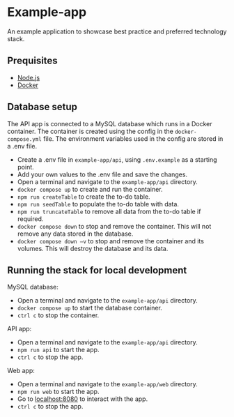 # Example-app
An example application to showcase best practice and preferred technology stack.

## Prequisites

- [Node.js](https://nodejs.org/en)
- [Docker](https://docs.docker.com/get-docker/)

## Database setup

The API app is connected to a MySQL database which runs in a Docker container. The container is created using the config in the `docker-compose.yml` file. The environment variables used in the config are stored in a .env file.

-	Create a .env file in `example-app/api`, using `.env.example` as a starting point. 
-	Add your own values to the .env file and save the changes.
-   Open a terminal and navigate to the `example-app/api` directory.
-	`docker compose up` to create and run the container.
-   `npm run createTable` to create the to-do table.
-   `npm run seedTable` to populate the to-do table with data.
-   `npm run truncateTable` to remove all data from the to-do table if required.
-   `docker compose down` to stop and remove the container. This will not remove any data stored in the database.
-	`docker compose down –v` to stop and remove the container and its volumes. This will destroy the database and its data.

## Running the stack for local development

MySQL database:
-	Open a terminal and navigate to the `example-app/api` directory.
-   `docker compose up` to start the database container.
-	`ctrl c` to stop the container.

API app:
-   Open a terminal and navigate to the `example-app/api` directory.
-   `npm run api` to start the app.
-   `ctrl c` to stop the app.

Web app:
-	Open a terminal and navigate to the `example-app/web` directory.
-	`npm run web` to start the app.
-   Go to [localhost:8080](http://localhost:8080/) to interact with the app.
-	`ctrl c` to stop the app.
